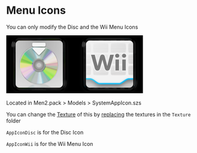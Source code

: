 # Menu Icons

You can only modify the Disc and the Wii Menu Icons

![image](imgs/menuicons/mg.png)

Located in Men2.pack > Models > SystemAppIcon.szs

You can change the [Texture](../general/textures.md) of this by [replacing](../general/exportimport.md#replace) the textures in the `Texture` folder

`AppIconDisc` is for the Disc Icon

`AppIconWii` is for the Wii Menu Icon
